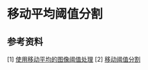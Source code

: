 # 移动平均阈值分割
## 参考资料
[1] [使用移动平均的图像阈值处理](https://blog.csdn.net/liyuqian199695/article/details/70076169)
[2] [移动阈值分割](https://blog.csdn.net/qq_34510308/article/details/93162142)
